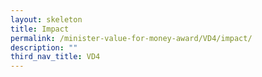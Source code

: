 ```yaml
---
layout: skeleton
title: Impact
permalink: /minister-value-for-money-award/VD4/impact/
description: ""
third_nav_title: VD4
---
```


